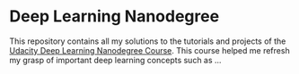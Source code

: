 # Deep Learning Nanodegree

This repository contains all my solutions to the tutorials and projects of the [Udacity Deep Learning Nanodegree Course](https://www.udacity.com/course/deep-learning-nanodegree--nd101). This course helped me refresh my grasp of important deep learning concepts such as ...
